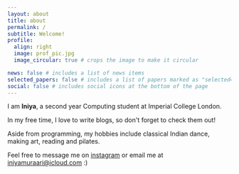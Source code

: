 ```yaml
---
layout: about
title: about
permalink: /
subtitle: Welcome!
profile:
  align: right
  image: prof_pic.jpg
  image_circular: true # crops the image to make it circular

news: false # includes a list of news items
selected_papers: false # includes a list of papers marked as "selected={true}"
social: false # includes social icons at the bottom of the page
---
```


I am **Iniya**, a second year Computing student at Imperial College London.

In my free time, I love to write blogs, so don't forget to check them out!

Aside from programming, my hobbies include classical Indian dance, making art, reading and pilates.

Feel free to message me on [instagram](https://www.instagram.com/iniyamuraari) or email me at iniyamuraari@icloud.com :)

